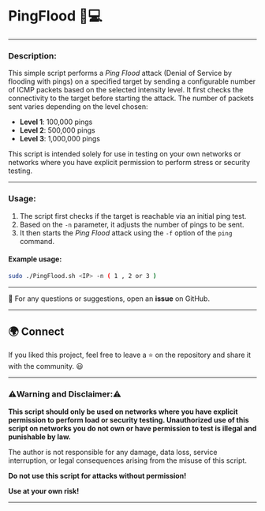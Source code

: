 # PingFlood 🚀💻


---

### **Description:**
This simple script performs a *Ping Flood* attack (Denial of Service by flooding with pings) on a specified target by sending a configurable number of ICMP packets based on the selected intensity level. It first checks the connectivity to the target before starting the attack. The number of packets sent varies depending on the level chosen:

- **Level 1**: 100,000 pings
- **Level 2**: 500,000 pings
- **Level 3**: 1,000,000 pings

This script is intended solely for use in testing on your own networks or networks where you have explicit permission to perform stress or security testing.

---

### **Usage:**
1. The script first checks if the target is reachable via an initial ping test.
2. Based on the `-n` parameter, it adjusts the number of pings to be sent.
3. It then starts the *Ping Flood* attack using the `-f` option of the `ping` command.

#### **Example usage:**
```bash
sudo ./PingFlood.sh <IP> -n ( 1 , 2 or 3 )
```

---

📩 For any questions or suggestions, open an **issue** on GitHub.

---

## 🌍 Connect

If you liked this project, feel free to leave a ⭐ on the repository and share it with the community. 😃

---

### **⚠️Warning and Disclaimer:⚠️**

**This script should only be used on networks where you have explicit permission to perform load or security testing. Unauthorized use of this script on networks you do not own or have permission to test is illegal and punishable by law.**

The author is not responsible for any damage, data loss, service interruption, or legal consequences arising from the misuse of this script.

**Do not use this script for attacks without permission!**

**Use at your own risk!**  


---

